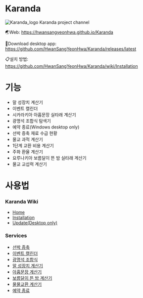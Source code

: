 # Karanda
![Karanda_logo](https://user-images.githubusercontent.com/97436524/226518401-32ee6f8f-3ab1-4dbe-bca0-c93be47e3c63.png)
Karanda project channel

🌏Web: https://hwansangyeonhwa.github.io/Karanda

📂Download desktop app: https://github.com/HwanSangYeonHwa/Karanda/releases/latest

📋설치 방법: https://github.com/HwanSangYeonHwa/Karanda/wiki/Installation

# 기능
- 말 성장치 계산기
- 이벤트 캘린더
- 시카라키아 아홉문장 실타래 계산기
- 광명석 조합식 탐색기
- 예약 종료(Windows desktop only)
- 선박 증축 재료 수급 현황
- 물교 과적 계산기
- 1단계 교환 비용 계산기
- 주화 환율 계산기
- 요루나키아 보름달이 뜬 밤 실타래 계산기
- 물교 교섭력 계산기

# 사용법
### Karanda Wiki
 - [Home](https://github.com/HwanSangYeonHwa/Karanda/wiki)
 - [Installation](https://github.com/HwanSangYeonHwa/Karanda/wiki/Installation)
 - [Update(Desktop only)](https://github.com/HwanSangYeonHwa/Karanda/wiki/Update)
### Services
 - [선박 증축](https://github.com/HwanSangYeonHwa/Karanda/wiki/Ship-extension)
 - [이벤트 캘린더](https://github.com/HwanSangYeonHwa/Karanda/wiki/Event-calender)
 - [광명석 조합식](https://github.com/HwanSangYeonHwa/Karanda/wiki/Artifact)
 - [말 성장치 계산기](https://github.com/HwanSangYeonHwa/Karanda/wiki/Horse)
 - [아홉문장 계산기](https://github.com/HwanSangYeonHwa/Karanda/wiki/Sycrakea)
 - [보름달이 뜬 밤 계산기](https://github.com/HwanSangYeonHwa/Karanda/wiki/Yolunakea)
 - [물물교환 계산기](https://github.com/HwanSangYeonHwa/Karanda/wiki/Trade-calculator)
 - [예약 종료](https://github.com/HwanSangYeonHwa/Karanda/wiki/Shutdown-scheduler)
 

